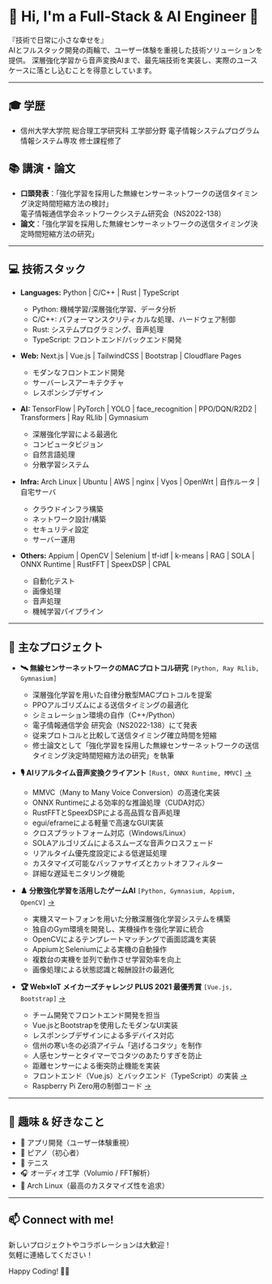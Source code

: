 # 👋 Hi, I'm a Full-Stack & AI Engineer 🚀

『技術で日常に小さな幸せを』  
AIとフルスタック開発の両輪で、ユーザー体験を重視した技術ソリューションを提供。
深層強化学習から音声変換AIまで、最先端技術を実装し、実際のユースケースに落とし込むことを得意としています。

---

## 🎓 学歴
- 信州大学大学院 総合理工学研究科 工学部分野 電子情報システムプログラム 情報システム専攻 修士課程修了

## 📚 講演・論文
- **口頭発表**：「強化学習を採用した無線センサーネットワークの送信タイミング決定時間短縮方法の検討」  
  電子情報通信学会ネットワークシステム研究会（NS2022-138）
- **論文**：「強化学習を採用した無線センサーネットワークの送信タイミング決定時間短縮方法の研究」

---

## 💻 技術スタック
- **Languages:** Python | C/C++ | Rust | TypeScript
  - Python: 機械学習/深層強化学習、データ分析
  - C/C++: パフォーマンスクリティカルな処理、ハードウェア制御
  - Rust: システムプログラミング、音声処理
  - TypeScript: フロントエンド/バックエンド開発

- **Web:** Next.js | Vue.js | TailwindCSS | Bootstrap | Cloudflare Pages
  - モダンなフロントエンド開発
  - サーバーレスアーキテクチャ
  - レスポンシブデザイン

- **AI:** TensorFlow | PyTorch | YOLO | face_recognition | PPO/DQN/R2D2 | Transformers | Ray RLlib | Gymnasium
  - 深層強化学習による最適化
  - コンピュータビジョン
  - 自然言語処理
  - 分散学習システム

- **Infra:** Arch Linux | Ubuntu | AWS | nginx | Vyos | OpenWrt | 自作ルータ | 自宅サーバ
  - クラウドインフラ構築
  - ネットワーク設計/構築
  - セキュリティ設定
  - サーバー運用

- **Others:** Appium | OpenCV | Selenium | tf-idf | k-means | RAG | SOLA | ONNX Runtime | RustFFT | SpeexDSP | CPAL
  - 自動化テスト
  - 画像処理
  - 音声処理
  - 機械学習パイプライン

---

## 🚀 主なプロジェクト
- **🛰️ 無線センサーネットワークのMACプロトコル研究** `[Python, Ray RLlib, Gymnasium]`
  - 深層強化学習を用いた自律分散型MACプロトコルを提案
  - PPOアルゴリズムによる送信タイミングの最適化
  - シミュレーション環境の自作（C++/Python）
  - 電子情報通信学会 研究会（NS2022-138）にて発表
  - 従来プロトコルと比較して送信タイミング確立時間を短縮
  - 修士論文として「強化学習を採用した無線センサーネットワークの送信タイミング決定時間短縮方法の研究」を執筆

- **🎙️ AIリアルタイム音声変換クライアント** `[Rust, ONNX Runtime, MMVC]` [→](https://github.com/kuuchan-code/MMVC_Client)
  - MMVC（Many to Many Voice Conversion）の高速化実装
  - ONNX Runtimeによる効率的な推論処理（CUDA対応）
  - RustFFTとSpeexDSPによる高品質な音声処理
  - egui/eframeによる軽量で高速なGUI実装
  - クロスプラットフォーム対応（Windows/Linux）
  - SOLAアルゴリズムによるスムーズな音声クロスフェード
  - リアルタイム優先度設定による低遅延処理
  - カスタマイズ可能なバッファサイズとカットオフフィルター
  - 詳細な遅延モニタリング機能

- **♟️ 分散強化学習を活用したゲームAI** `[Python, Gymnasium, Appium, OpenCV]` [→](https://github.com/kuuchan-code/dtb-rl2)
  - 実機スマートフォンを用いた分散深層強化学習システムを構築
  - 独自のGym環境を開発し、実機操作を強化学習に統合
  - OpenCVによるテンプレートマッチングで画面認識を実装
  - AppiumとSeleniumによる実機の自動操作
  - 複数台の実機を並列で動作させ学習効率を向上
  - 画像処理による状態認識と報酬設計の最適化

- **🏆 Web×IoT メイカーズチャレンジ PLUS 2021 最優秀賞** `[Vue.js, Bootstrap]` [→](https://webiotmakers.github.io/2021/shinshu/)
  - チーム開発でフロントエンド開発を担当
  - Vue.jsとBootstrapを使用したモダンなUI実装
  - レスポンシブデザインによる多デバイス対応
  - 信州の寒い冬の必須アイテム「逃げるコタツ」を制作
  - 人感センサーとタイマーでコタツのあたりすぎを防止
  - 距離センサーによる衝突防止機能を実装
  - フロントエンド（Vue.js）とバックエンド（TypeScript）の実装 [→](https://github.com/escaping-kotatsu/escaping-kotatsu-console)
  - Raspberry Pi Zero用の制御コード [→](https://github.com/escaping-kotatsu/escaping-kotatsu-pizero)

---

## 🎯 趣味 & 好きなこと
- 📱 アプリ開発（ユーザー体験重視）
- 🎹 ピアノ（初心者）
- 🎾 テニス
- 🎧 オーディオ工学（Volumio / FFT解析）
- 🐧 Arch Linux（最高のカスタマイズ性を追求）

---

## 📫 Connect with me!
新しいプロジェクトやコラボレーションは大歓迎！  
気軽に連絡してください！

Happy Coding! 🚀✨
